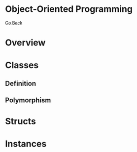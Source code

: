 Object-Oriented Programming
====
[Go Back](./spec.md)

# Overview

# Classes

## Definition

## Polymorphism

# Structs

# Instances